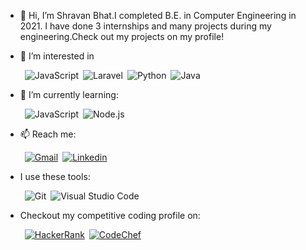 - 👋 Hi, I’m Shravan Bhat.I completed B.E. in Computer Engineering in 2021. I have done 3 internships and many projects during my engineering.Check out my projects on my profile!
- 👀 I’m interested in

  &ensp;![JavaScript](https://img.shields.io/badge/JavaScript-323330?style=for-the-badge&logo=javascript&logoColor=F7DF1E)&ensp;![Laravel](https://img.shields.io/badge/Laravel-FF2D20?style=for-the-badge&logo=laravel&logoColor=white)&ensp;![Python](https://img.shields.io/badge/Python-FFD43B?style=for-the-badge&logo=python&logoColor=darkblue)&ensp;![Java](https://img.shields.io/badge/Java-ED8B00?style=for-the-badge&logo=java&logoColor=white)&ensp;

- 🌱 I’m currently learning:

  &ensp;![JavaScript](https://img.shields.io/badge/JavaScript-323330?style=for-the-badge&logo=javascript&logoColor=F7DF1E)&ensp;![Node.js](https://img.shields.io/badge/Node.js-339933?style=for-the-badge&logo=nodedotjs&logoColor=white)&ensp;
- 📫 Reach me:

  &ensp;[![Gmail](https://img.shields.io/badge/Gmail-D14836?style=for-the-badge&logo=gmail&logoColor=white)](mailto:shravanbhat6@gmail.com)&ensp;[![Linkedin](https://img.shields.io/badge/LinkedIn-0077B5?style=for-the-badge&logo=linkedin)](https://www.linkedin.com/in/shr1999/)&ensp;


- I use these tools:

  &ensp;![Git](https://img.shields.io/badge/GitHub-100000?style=for-the-badge&logo=github&logoColor=white)&ensp;![Visual Studio Code](https://img.shields.io/badge/Visual_Studio_Code-0078D4?style=for-the-badge&logo=visual%20studio%20code&logoColor=white)

- Checkout my competitive coding profile on:

  &ensp;[![HackerRank](https://img.shields.io/badge/-Hackerrank-2EC866?style=for-the-badge&logo=HackerRank&logoColor=white)](https://www.hackerrank.com/2017_shravan_bh1)&ensp;[![CodeChef](https://img.shields.io/badge/Codechef-%23B92B27.svg?&style=for-the-badge&logo=Codechef&logoColor=white)](https://www.codechef.com/users/shravan1999)&ensp;


